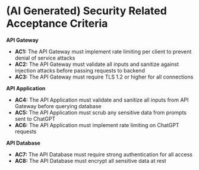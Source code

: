 # (AI Generated) Security Related Acceptance Criteria
**API Gateway**
- **AC1:** The API Gateway must implement rate limiting per client to prevent denial of service attacks
- **AC2:** The API Gateway must validate all inputs and sanitize against injection attacks before passing requests to backend
- **AC3:** The API Gateway must require TLS 1.2 or higher for all connections

**API Application**
- **AC4:** The API Application must validate and sanitize all inputs from API Gateway before querying database
- **AC5:** The API Application must scrub any sensitive data from prompts sent to ChatGPT
- **AC6:** The API Application must implement rate limiting on ChatGPT requests

**API Database**
- **AC7:** The API Database must require strong authentication for all access
- **AC8:** The API Database must encrypt all sensitive data at rest

